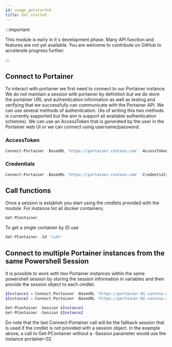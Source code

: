 ```yaml
---
id: usage_getstarted
title: Get started
---
```


:::important

This module is early in it´s development phase. Many API function and features are not yet available. You are welcome to contribute on GitHub to accelerate progress further.

:::

## Connect to Portainer

To interact with portainer we first need to connect to our Portainer instance. We do not maintain a session with portainer by definition but we do store the portainer URL and authentication information as well as testing and verifying that we successfully can communicate with the Portainer API. We can use several methods of authentication. (As of writing this two methods is currently supported but the aim is support all available authentication schemes). We can use an AccessToken that is generated by the user in the Portainer web UI or we can connect using username/password.

### AccessToken
```powershell
Connect-Portainer -BaseURL 'https://portainer.contoso.com' -AccessToken 'ptr_ABoR54bB1NUc4aNY0F2PhppP1tVDu2Husr3vEbPUsw5='
```

### Credentials
```powershell
Connect-Portainer -BaseURL 'https://portainer.contoso.com' -Credentials (Get-Credential)
```

## Call functions

Once a session is establish you start using the cmdlets provided with the module. For instance list all docker containers;

```powershell
Get-PContainer
```

To get a single container by ID use

```powershell
Get-PContainer -Id '<id>'
```

## Connect to multiple Portainer instances from the same Powershell Session

It is possible to work with two Portainer instances within the same powershell session by storing the session information in variables and then provide the session object to each cmdlet.

```powershell
$Instance1 = Connect-Portainer -BaseURL 'https://portainer-01.contoso.com' -AccessToken 'ptr_ABoR54bB1NUc4aNY0F2PhppP1tVDu2Husr3vEbPUsw5=' -PassThru
$Instance2 = Connect-Portainer -BaseURL 'https://portainer-02.contoso.com' -AccessToken 'ptr_ABoR54bB1NUc4aNY0F2PhppP1tVDu2Husr3vEbPUsw5=' -PassThru

Get-PContainer -Session $Instance1
Get-PContainer -Session $Instance2
```

Do note that the last Connect-Portainer call will be the fallback session that is used if the cmdlet is not provided with a session object. In the example above, a call to Get-PContainer without a -Session parameter would use the instance portainer-02.




